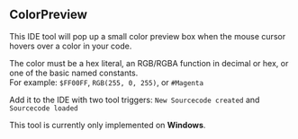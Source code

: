 ## ColorPreview

This IDE tool will pop up a small color preview box when the mouse cursor hovers over a color in your code.

The color must be a hex literal, an RGB/RGBA function in decimal or hex, or one of the basic named constants.  
For example: `$FF00FF`, `RGB(255, 0, 255)`, or `#Magenta`

Add it to the IDE with two tool triggers: `New Sourcecode created` and `Sourcecode loaded`

This tool is currently only implemented on **Windows**.
